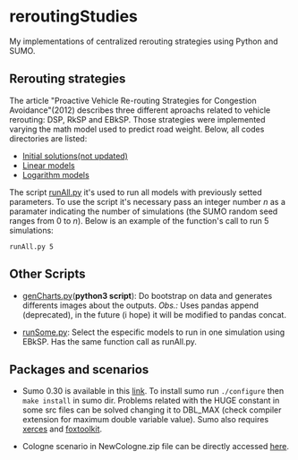 # reroutingStudies
My implementations of centralized rerouting strategies using Python and SUMO.

## Rerouting strategies
The article "Proactive Vehicle Re-routing Strategies for Congestion Avoidance"(2012) describes three different aproachs related to vehicle rerouting: DSP, RkSP and EBkSP. Those strategies were implemented varying the math model used to predict road weight. Below, all codes directories are listed:
* [Initial solutions(not updated)](https://github.com/JoaoP-Silva/reroutingStudies/tree/main/Initial_solutions)
* [Linear models](https://github.com/JoaoP-Silva/reroutingStudies/tree/main/Linear_models)
* [Logarithm models](https://github.com/JoaoP-Silva/reroutingStudies/tree/main/Logarithm_models)

The script [runAll.py](https://github.com/JoaoP-Silva/reroutingStudies/blob/main/runAll.py) it's used to run all models with previously setted parameters. To use the script it's necessary pass an integer number $n$ as a paramater indicating the number of simulations (the SUMO random seed ranges from $0$ to $n$). Below is an example of the function's call to run 5 simulations:

```
runAll.py 5
```
## Other Scripts
* [genCharts.py](https://github.com/JoaoP-Silva/reroutingStudies/blob/main/genGraphics.py)(__python3 script__): Do bootstrap on data and generates differents images about the outputs. _Obs.:_ Uses pandas append (deprecated), in the future (i hope) it will be modified to pandas concat.

* [runSome.py](https://github.com/JoaoP-Silva/reroutingStudies/blob/main/runSome.py): Select the especific models to run in one simulation using EBkSP. Has the same function call as runAll.py.

## Packages and scenarios
- Sumo 0.30 is available in this [link](https://sourceforge.net/projects/sumo/files/sumo/version%200.30.0/). To install sumo run ```./configure``` then ``` make install ``` in sumo dir. Problems related with the HUGE constant in some src files can be solved changing it to DBL_MAX (check compiler extension for maximum double variable value). Sumo also requires [xerces](https://xerces.apache.org/xerces-c/) and [foxtoolkit](http://www.fox-toolkit.org/).

- Cologne scenario in NewCologne.zip file can be directly accessed [here](https://sourceforge.net/projects/sumo/files/traffic_data/scenarios/TAPASCologne/TAPASCologne-0.32.0.7z/download).
